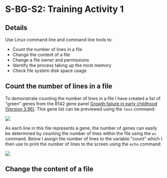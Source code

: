 # S-BG-S2: Training Activity 1

## Details
Use Linux command line and command line tools to:
- Count the number of lines in a file
- Change the content of a file
- Change a file owner and permissions
- Identify the process taking up the most memory
- Check file system disk space usage

## Count the number of lines in a file
To demonstrate counting the number of lines in a file I have created a list of "green" genes from the R142 gene panel [Growth failure in early childhood (Version 3.96)](https://panelapp.genomicsengland.co.uk/panels/473/). This gene list can be previewed using the `less` command:

![](gifs/preview_genes.gif)

As each line in this file represents a gene, the number of genes can easily be determined by counting the number of lines within the file using the `wc` command. Below I assign the number of lines to the variable "count" which I then use to print the number of lines to the screen using the `echo` command:

![](gifs/count_lines.gif)


## Change the content of a file






 
